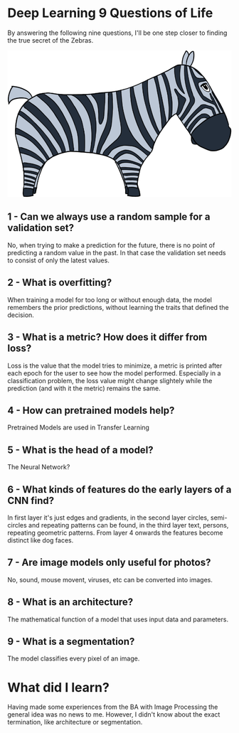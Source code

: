 # Deep Learning 9 Questions of Life

By answering the following nine questions, I'll be one step closer to finding the true secret of the Zebras.

![image](/images/zebra.png "Scail, the Zebra")

## 1 - Can we always use a random sample for a validation set?

No, when trying to make a prediction for the future, there is no point of predicting a random value in the past. In that case the validation set needs to consist of only the latest values.

## 2 - What is overfitting?

When training a model for too long or without enough data, the model remembers the prior predictions, without learning the traits that defined the decision.

## 3 - What is a metric? How does it differ from loss?

Loss is the value that the model tries to minimize, a metric is printed after each epoch for the user to see how the model performed. Especially in a classification problem, the loss value might change slightely while the prediction (and with it the metric) remains the same.

## 4 - How can pretrained models help?

Pretrained Models are used in Transfer Learning

## 5 - What is the head of a model?

The Neural Network?

## 6 - What kinds of features do the early layers of a CNN find?

In first layer it's just edges and gradients, in the second layer circles, semi-circles and repeating patterns can be found, in the third layer text, persons, repeating geometric patterns. From layer 4 onwards the features become distinct like dog faces.

## 7 - Are image models only useful for photos?

No, sound, mouse movent, viruses, etc can be converted into images.

## 8 - What is an architecture?

The mathematical function of a model that uses input data and parameters.

## 9 - What is a segmentation?

The model classifies every pixel of an image.

# What did I learn?

Having made some experiences from the BA with Image Processing the general idea was no news to me. However, I didn't know about the exact termination, like architecture or segmentation.
